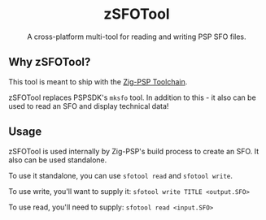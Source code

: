 <h1 align="center">zSFOTool</h1>
<p align="center">A cross-platform multi-tool for reading and writing PSP SFO files.</p>

## Why zSFOTool?
This tool is meant to ship with the [Zig-PSP Toolchain](https://github.com/zPSP-Dev/Zig-PSP).

zSFOTool replaces PSPSDK's `mksfo` tool. In addition to this - it also can be used to read an SFO and display technical data!

## Usage
zSFOTool is used internally by Zig-PSP's build process to create an SFO. It also can be used standalone.

To use it standalone, you can use `sfotool read` and `sfotool write`.

To use write, you'll want to supply it: `sfotool write TITLE <output.SFO>`

To use read, you'll need to supply: `sfotool read <input.SFO>`
